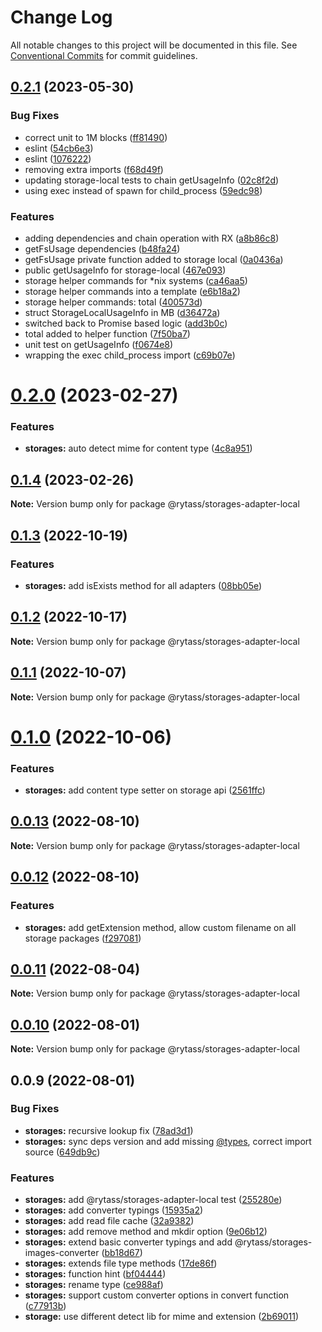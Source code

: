 # Change Log

All notable changes to this project will be documented in this file.
See [Conventional Commits](https://conventionalcommits.org) for commit guidelines.

## [0.2.1](https://github.com/Rytass/Utils/compare/@rytass/storages-adapter-local@0.2.0...@rytass/storages-adapter-local@0.2.1) (2023-05-30)


### Bug Fixes

* correct unit to 1M blocks ([ff81490](https://github.com/Rytass/Utils/commit/ff81490f52be89dc5061ee7deeb495b2940565d1))
* eslint ([54cb6e3](https://github.com/Rytass/Utils/commit/54cb6e30a4c07a8e7038154ca3c2310620bce3a4))
* eslint ([1076222](https://github.com/Rytass/Utils/commit/10762222cc673a22e852d01332c29acb85c1ee82))
* removing extra imports ([f68d49f](https://github.com/Rytass/Utils/commit/f68d49fa3e6aa0d03763481cd033c36c6a3f5287))
* updating storage-local tests to chain getUsageInfo ([02c8f2d](https://github.com/Rytass/Utils/commit/02c8f2d4f6bcb45b7959c4c358bb6fbdbc5b40da))
* using exec instead of spawn for child_process ([59edc98](https://github.com/Rytass/Utils/commit/59edc980e84899baedf5c62094aa51d668b73ba5))


### Features

* adding dependencies and chain operation with RX ([a8b86c8](https://github.com/Rytass/Utils/commit/a8b86c84ecc390ceeab1093c3c04ec057e207b91))
* getFsUsage dependencies ([b48fa24](https://github.com/Rytass/Utils/commit/b48fa2417a8d9b9f87807188876e577120eeef8b))
* getFsUsage private function added to storage local ([0a0436a](https://github.com/Rytass/Utils/commit/0a0436acb2a84091ecf779b15d15aed871a14545))
* public getUsageInfo for storage-local ([467e093](https://github.com/Rytass/Utils/commit/467e0930798e9efbb388da22795db0a701ba6ebe))
* storage helper commands for *nix systems ([ca46aa5](https://github.com/Rytass/Utils/commit/ca46aa50a4bd2b2cc0911419ce5839a0f23eb380))
* storage helper commands into a template ([e6b18a2](https://github.com/Rytass/Utils/commit/e6b18a21f6a2dd8d91523a3dd3ccccffa54d5e1e))
* storage helper commands: total ([400573d](https://github.com/Rytass/Utils/commit/400573d26ef2f10f16d012591276755af89f35f0))
* struct StorageLocalUsageInfo in MB ([d36472a](https://github.com/Rytass/Utils/commit/d36472aa202de86ce4651e265d124fac0fb5b268))
* switched back to Promise based logic ([add3b0c](https://github.com/Rytass/Utils/commit/add3b0cf4a6c3bb987e1fe9e7ce76f96a78bb4f9))
* total added to helper function ([7f50ba7](https://github.com/Rytass/Utils/commit/7f50ba7ab8d92ebf6eed86eb629adf0870bbd691))
* unit test on getUsageInfo ([f0674e8](https://github.com/Rytass/Utils/commit/f0674e8a83ec32067a2d2c5bdf521ba9d0f2ab2c))
* wrapping the exec child_process import ([c69b07e](https://github.com/Rytass/Utils/commit/c69b07e55df292a12b64d8f9d83a88f9072b963a))





# [0.2.0](https://github.com/Rytass/Utils/compare/@rytass/storages-adapter-local@0.1.4...@rytass/storages-adapter-local@0.2.0) (2023-02-27)


### Features

* **storages:** auto detect mime for content type ([4c8a951](https://github.com/Rytass/Utils/commit/4c8a9515a1852d8431a6e9e1345d79b3e652de0c))





## [0.1.4](https://github.com/Rytass/Utils/compare/@rytass/storages-adapter-local@0.1.3...@rytass/storages-adapter-local@0.1.4) (2023-02-26)

**Note:** Version bump only for package @rytass/storages-adapter-local





## [0.1.3](https://github.com/Rytass/Utils/compare/@rytass/storages-adapter-local@0.1.2...@rytass/storages-adapter-local@0.1.3) (2022-10-19)


### Features

* **storages:** add isExists method for all adapters ([08bb05e](https://github.com/Rytass/Utils/commit/08bb05e669004dcc3a4f3e219a0c363ce9e9ef1a))





## [0.1.2](https://github.com/Rytass/Utils/compare/@rytass/storages-adapter-local@0.1.1...@rytass/storages-adapter-local@0.1.2) (2022-10-17)

**Note:** Version bump only for package @rytass/storages-adapter-local





## [0.1.1](https://github.com/Rytass/Utils/compare/@rytass/storages-adapter-local@0.1.0...@rytass/storages-adapter-local@0.1.1) (2022-10-07)

**Note:** Version bump only for package @rytass/storages-adapter-local





# [0.1.0](https://github.com/Rytass/Utils/compare/@rytass/storages-adapter-local@0.0.13...@rytass/storages-adapter-local@0.1.0) (2022-10-06)


### Features

* **storages:** add content type setter on storage api ([2561ffc](https://github.com/Rytass/Utils/commit/2561ffc5a4b66f208190ef2230c46276f9945df8))





## [0.0.13](https://github.com/Rytass/Utils/compare/@rytass/storages-adapter-local@0.0.12...@rytass/storages-adapter-local@0.0.13) (2022-08-10)

**Note:** Version bump only for package @rytass/storages-adapter-local





## [0.0.12](https://github.com/Rytass/Utils/compare/@rytass/storages-adapter-local@0.0.11...@rytass/storages-adapter-local@0.0.12) (2022-08-10)


### Features

* **storages:** add getExtension method, allow custom filename on all storage packages ([f297081](https://github.com/Rytass/Utils/commit/f297081a069f697294cc70d0957f62c2f7b05d79))





## [0.0.11](https://github.com/Rytass/Utils/compare/@rytass/storages-adapter-local@0.0.10...@rytass/storages-adapter-local@0.0.11) (2022-08-04)

**Note:** Version bump only for package @rytass/storages-adapter-local





## [0.0.10](https://github.com/Rytass/Utils/compare/@rytass/storages-adapter-local@0.0.9...@rytass/storages-adapter-local@0.0.10) (2022-08-01)

**Note:** Version bump only for package @rytass/storages-adapter-local





## 0.0.9 (2022-08-01)


### Bug Fixes

* **storages:** recursive lookup fix ([78ad3d1](https://github.com/Rytass/Utils/commit/78ad3d155b176090b0bebd1e1139ac2621a24596))
* **storages:** sync deps version and add missing [@types](https://github.com/types), correct import source ([649db9c](https://github.com/Rytass/Utils/commit/649db9cf04975689b00492afbe676edb0d495c0b))


### Features

* **storages:** add @rytass/storages-adapter-local test ([255280e](https://github.com/Rytass/Utils/commit/255280ef1f4ae8cb717acb4c1f442823c6e360ce))
* **storages:** add converter typings ([15935a2](https://github.com/Rytass/Utils/commit/15935a2d616e7d928b5288e7cbb1006659b5222e))
* **storages:** add read file cache ([32a9382](https://github.com/Rytass/Utils/commit/32a938234c08393cf24481d58d93b094021fc29b))
* **storages:** add remove method and mkdir option ([9e06b12](https://github.com/Rytass/Utils/commit/9e06b127d45726da3fd7c67f04fb309b0b63f5fc))
* **storages:** extend basic converter typings and add @rytass/storages-images-converter ([bb18d67](https://github.com/Rytass/Utils/commit/bb18d6743135242301112b65d5d83028a90df2c9))
* **storages:** extends file type methods ([17de86f](https://github.com/Rytass/Utils/commit/17de86fc4c264f9ac11a26379674a6550088c99e))
* **storages:** function hint ([bf04444](https://github.com/Rytass/Utils/commit/bf04444c60df0c99bd5d233377ea54f617f40538))
* **storages:** rename type ([ce988af](https://github.com/Rytass/Utils/commit/ce988afa85fa3ae7de683d66ae82e18ac1e5c17c))
* **storages:** support custom converter options in convert function ([c77913b](https://github.com/Rytass/Utils/commit/c77913bf252701691e114434f7e126cd3bc05987))
* **storage:** use different detect lib for mime and extension ([2b69011](https://github.com/Rytass/Utils/commit/2b69011fabb8ad2187f58251337d12763e88c8fe))
